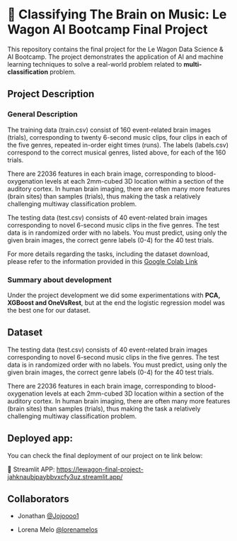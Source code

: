 # 🧠 Classifying The Brain on Music: Le Wagon AI Bootcamp Final Project

This repository contains the final project for the Le Wagon Data Science & AI Bootcamp. The project demonstrates the application of AI and machine learning techniques to solve a real-world problem related to **multi-classification** problem. 

## Project Description

### General Description
The training data (train.csv) consist of 160 event-related brain images (trials), corresponding to twenty 6-second music clips, four clips in each of the five genres, repeated in-order eight times (runs). The labels (labels.csv) correspond to the correct musical genres, listed above, for each of the 160 trials.

There are 22036 features in each brain image, corresponding to blood-oxygenation levels at each 2mm-cubed 3D location within a section of the auditory cortex. In human brain imaging, there are often many more features (brain sites) than samples (trials), thus making the task a relatively challenging multiway classification problem.

The testing data (test.csv) consists of 40 event-related brain images corresponding to novel 6-second music clips in the five genres. The test data is in randomized order with no labels. You must predict, using only the given brain images, the correct genre labels (0-4) for the 40 test trials.

For more details regarding the tasks, including the dataset download, please refer to the information provided in this [Google Colab Link](https://colab.research.google.com/drive/1tbP5miE-5DXXZ5507Rh9eMlLDCWi5L2y?usp=sharing)

### Summary about development

Under the project development we did some experimentations with **PCA, XGBoost and OneVsRest**, but at the end the logistic regression model was the best one for our dataset. 

## Dataset

The testing data (test.csv) consists of 40 event-related brain images corresponding to novel 6-second music clips in the five genres. The test data is in randomized order with no labels. You must predict, using only the given brain images, the correct genre labels (0-4) for the 40 test trials.

There are 22036 features in each brain image, corresponding to blood-oxygenation levels at each 2mm-cubed 3D location within a section of the auditory cortex. In human brain imaging, there are often many more features (brain sites) than samples (trials), thus making the task a relatively challenging multiway classification problem.

## Deployed app:

You can check the final deployment of our project on te link below: 

🤖  Streamlit APP:  https://lewagon-final-project-jahknaubjpaybbvxcfy3uz.streamlit.app/

## Collaborators

- Jonathan [@Jojoooo1](https://github.com/Jojoooo1)

- Lorena Melo [@lorenamelos](https://github.com/lorenamelos)



